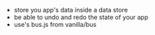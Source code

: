 
- store you app's data inside a data store
- be able to undo and redo the state of your app
- use's bus.js from vanilla/bus
